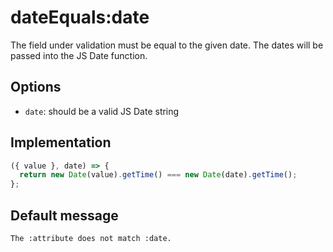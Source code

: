 # dateEquals:date

The field under validation must be equal to the given date. The dates will be passed into the JS Date function.

## Options

- `date`: should be a valid JS Date string

## Implementation

```js
({ value }, date) => {
  return new Date(value).getTime() === new Date(date).getTime();
};
```

## Default message

```
The :attribute does not match :date.
```
